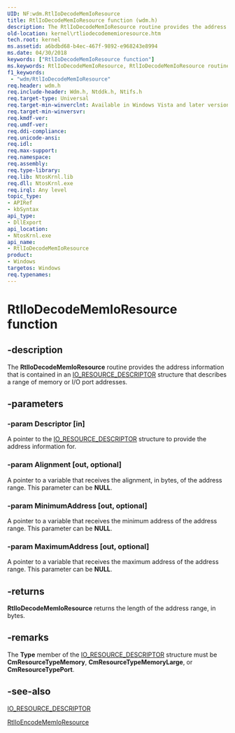 ```yaml
---
UID: NF:wdm.RtlIoDecodeMemIoResource
title: RtlIoDecodeMemIoResource function (wdm.h)
description: The RtlIoDecodeMemIoResource routine provides the address information that is contained in an IO_RESOURCE_DESCRIPTOR structure that describes a range of memory or I/O port addresses.
old-location: kernel\rtliodecodememioresource.htm
tech.root: kernel
ms.assetid: a6bdbd68-b4ec-467f-9892-e968243e8994
ms.date: 04/30/2018
keywords: ["RtlIoDecodeMemIoResource function"]
ms.keywords: RtlIoDecodeMemIoResource, RtlIoDecodeMemIoResource routine [Kernel-Mode Driver Architecture], k109_27e29ad7-3e41-44ad-b3da-027180f51d2a.xml, kernel.rtliodecodememioresource, wdm/RtlIoDecodeMemIoResource
f1_keywords:
 - "wdm/RtlIoDecodeMemIoResource"
req.header: wdm.h
req.include-header: Wdm.h, Ntddk.h, Ntifs.h
req.target-type: Universal
req.target-min-winverclnt: Available in Windows Vista and later versions of Windows.
req.target-min-winversvr: 
req.kmdf-ver: 
req.umdf-ver: 
req.ddi-compliance: 
req.unicode-ansi: 
req.idl: 
req.max-support: 
req.namespace: 
req.assembly: 
req.type-library: 
req.lib: NtosKrnl.lib
req.dll: NtosKrnl.exe
req.irql: Any level
topic_type:
- APIRef
- kbSyntax
api_type:
- DllExport
api_location:
- NtosKrnl.exe
api_name:
- RtlIoDecodeMemIoResource
product:
- Windows
targetos: Windows
req.typenames: 
---
```


# RtlIoDecodeMemIoResource function


## -description


The <b>RtlIoDecodeMemIoResource</b> routine provides the address information that is contained in an <a href="https://docs.microsoft.com/windows-hardware/drivers/ddi/wdm/ns-wdm-_io_resource_descriptor">IO_RESOURCE_DESCRIPTOR</a> structure that describes a range of memory or I/O port addresses.


## -parameters




### -param Descriptor [in]

A pointer to the <a href="https://docs.microsoft.com/windows-hardware/drivers/ddi/wdm/ns-wdm-_io_resource_descriptor">IO_RESOURCE_DESCRIPTOR</a> structure to provide the address information for.


### -param Alignment [out, optional]

A pointer to a variable that receives the alignment, in bytes, of the address range. This parameter can be <b>NULL</b>. 


### -param MinimumAddress [out, optional]

A pointer to a variable that receives the minimum address of the address range. This parameter can be <b>NULL</b>.


### -param MaximumAddress [out, optional]

A pointer to a variable that receives the maximum address of the address range. This parameter can be <b>NULL</b>.


## -returns



<b>RtlIoDecodeMemIoResource</b> returns the length of the address range, in bytes.




## -remarks



The <b>Type</b> member of the <a href="https://docs.microsoft.com/windows-hardware/drivers/ddi/wdm/ns-wdm-_io_resource_descriptor">IO_RESOURCE_DESCRIPTOR</a> structure must be <b>CmResourceTypeMemory</b>, <b>CmResourceTypeMemoryLarge</b>, or <b>CmResourceTypePort</b>. 




## -see-also




<a href="https://docs.microsoft.com/windows-hardware/drivers/ddi/wdm/ns-wdm-_io_resource_descriptor">IO_RESOURCE_DESCRIPTOR</a>



<a href="https://docs.microsoft.com/windows-hardware/drivers/ddi/wdm/nf-wdm-rtlioencodememioresource">RtlIoEncodeMemIoResource</a>
 

 

